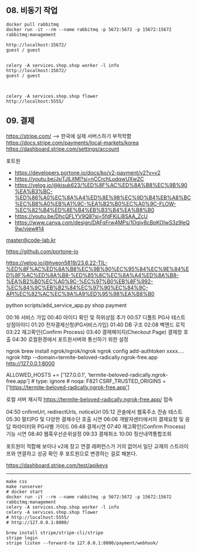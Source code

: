 ## 08. 비동기 작업

```shell
docker pull rabbitmq
docker run -it --rm --name rabbitmq -p 5672:5672 -p 15672:15672 rabbitmq:management

http://localhost:15672/
guest / guest


celery -A services.shop.shop worker -l info
http://localhost:15672/
guest / guest



celery -A services.shop.shop flower
http://localhost:5555/
```


## 09. 결제
https://stripe.com/  --> 한국에 실제 서버스하기 부적학함
https://docs.stripe.com/payments/local-markets/korea
https://dashboard.stripe.com/settings/account




포트원
- https://developers.portone.io/docs/ko/v2-payment/v2?v=v2
- https://youtu.be/JsiTJlLitMI?si=nCCrchLudqwUXw2C
- https://velog.io/@kisuk623/%ED%8F%AC%ED%8A%B8%EC%9B%90%EA%B3%BC-%ED%86%A0%EC%8A%A4%ED%8E%98%EC%9D%B4%EB%A8%BC%EC%B8%A0%EB%A1%9C-%EA%B2%B0%EC%A0%9C-FLOW-%EC%82%B4%ED%8E%B4%EB%B3%B4%EA%B8%B0
- https://youtu.be/DhcQFLYV9Q8?si=5fdFKjLi8SAA_ZcU
- https://www.canva.com/design/DAFqFrw4MPs/1Oqjy8cBpKOIwS3z9leQ9w/view#14

master@code-lab.kr


https://github.com/portone-io

https://velog.io/@hyeon5819/23.6.22-TIL-%ED%8F%AC%ED%8A%B8%EC%9B%90%EC%95%84%EC%9E%84%ED%8F%AC%ED%8A%B8-%ED%85%8C%EC%8A%A4%ED%8A%B8-%EA%B2%B0%EC%A0%9C-%EC%97%B0%EB%8F%992-%EC%84%9C%EB%B2%84%EC%97%90%EC%84%9C-API%EC%82%AC%EC%9A%A9%ED%95%98%EA%B8%B0

python scripts/add_service_app.py shop payment



00:16 서비스 가입
00:40 아이디 확인 및 하위상점 추가
00:57 디폴트 PG사 테스트 상점아이디
01:20 전자결제신청(PG서비스가입)
01:40 DB 구조
02:08 벡엔드 로직
03:22 재고확인(Confirm Process)
03:40 결제페이지(Checkout Page) 결제창 호출
04:30 로컬환경에서 포트원서버와 통신하기 위한 설정

ngrok
brew install ngrok/ngrok/ngrok
ngrok config add-authtoken xxxx....
ngrok http --domain=termite-beloved-radically.ngrok-free.app http://127.0.0.1:8000

ALLOWED_HOSTS += ['127.0.0.1', 'termite-beloved-radically.ngrok-free.app']  # type: ignore # noqa: F821
CSRF_TRUSTED_ORIGINS = ['https://termite-beloved-radically.ngrok-free.app']


로컬 서버 재시작
https://termite-beloved-radically.ngrok-free.app/ 접속


04:50 cnfirmUrl, redirectUrls, noticeUrl
05:12 콘솔에서 웹훅주소 전송 테스트
05:30 멀티PG 및 다양한 결제수단 호출 시연
06:06 개발자센터에서의 결제요청 및 응답 파라미터와 PG사별 가이드
06:48 결제시연
07:40  재고확인(Confirm Process) 기능 시연
08:40 웹훅우선순위설정
09:33 결제취소
10:00 정산내역통합조회


포트원이 적합해 보이나
v2에 장고 연결 레퍼런스가 거의 없어서 일단 교재의 스트라이프와 연결하고
성공 확인 후 포트원으로 변경하는 걸로 해본다.


https://dashboard.stripe.com/test/apikeys




----


```shell
make css
make runserver
# docker start
docker run -it --rm --name rabbitmq -p 5672:5672 -p 15672:15672 rabbitmq:management
celery -A services.shop.shop worker -l info
celery -A services.shop.shop flower
# http://localhost:5555/
# http://127.0.0.1:8000/
```


```shell
brew install stripe/stripe-cli/stripe
stripe login
stripe listen --forward-to 127.0.0.1:8000/payment/webhook/
```